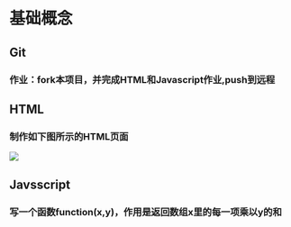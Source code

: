 # 基础概念

## Git
###   作业：fork本项目，并完成HTML和Javascript作业,push到远程

## HTML
### 制作如下图所示的HTML页面
![](https://github.com/Punizione/ProgramPractice/day1/homework1.png)

## Javsscript
### 写一个函数function(x,y)，作用是返回数组x里的每一项乘以y的和
